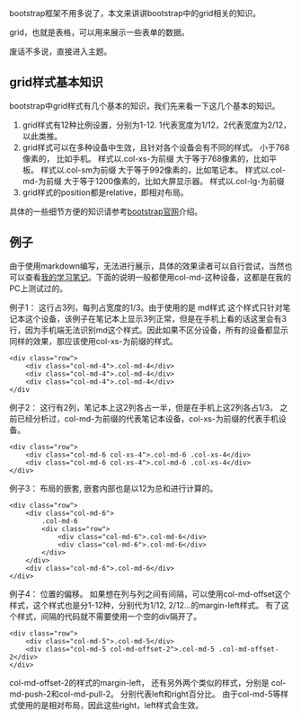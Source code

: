 bootstrap框架不用多说了，本文来讲讲bootstrap中的grid相关的知识。

grid，也就是表格，可以用来展示一些表单的数据。

废话不多说，直接进入主题。 

## grid样式基本知识 ##

bootstrap中grid样式有几个基本的知识，我们先来看一下这几个基本的知识。

1. grid样式有12种比例设置，分别为1-12.  1代表宽度为1/12，2代表宽度为2/12，以此类推。
2. grid样式可以在多种设备中生效，且针对各个设备会有不同的样式。
	小于768像素的， 比如手机。 样式以.col-xs-为前缀
	大于等于768像素的，比如平板。 样式以.col-sm为前缀
    大于等于992像素的，比如笔记本。 样式以.col-md-为前缀
    大于等于1200像素的，比如大屏显示器。 样式以.col-lg-为前缀
3. grid样式的position都是relative，即相对布局。

具体的一些细节方便的知识请参考[bootstrap官网](http://getbootstrap.com/css/#grid-options)介绍。

## 例子 ##

由于使用markdown编写，无法进行展示，具体的效果读者可以自行尝试，当然也可以查看[我的学习笔记](https://github.com/fangjian0423/ReadingNotes/blob/master/bootstrap/grid/grid.html)。下面的说明一般都使用col-md-这种设备，这都是在我的PC上测试过的。

例子1：
这行占3列，每列占宽度的1/3。由于使用的是 md样式 这个样式只针对笔记本这个设备，该例子在笔记本上显示3列正常，但是在手机上看的话这里会有3行，因为手机端无法识别md这个样式。因此如果不区分设备，所有的设备都显示同样的效果，那应该使用col-xs-为前缀的样式。

	<div class="row">
        <div class="col-md-4">.col-md-4</div>
        <div class="col-md-4">.col-md-4</div>
        <div class="col-md-4">.col-md-4</div>
	</div
    
例子2：
这行有2列，笔记本上这2列各占一半，但是在手机上这2列各占1/3。 之前已经分析过，col-md-为前缀的代表笔记本设备，col-xs-为前缀的代表手机设备。
    
    <div class="row">
        <div class="col-md-6 col-xs-4">.col-md-6 .col-xs-4</div>
        <div class="col-md-6 col-xs-4">.col-md-6 .col-xs-4</div>
    </div>
    
例子3：
布局的嵌套, 嵌套内部也是以12为总和进行计算的。

	<div class="row">
        <div class="col-md-6">
            .col-md-6
            <div class="row">
                <div class="col-md-6">.col-md-6</div>
                <div class="col-md-6">.col-md-6</div>
            </div>
        </div>
        <div class="col-md-6">.col-md-6</div>
    </div>

例子4：
位置的偏移。 如果想在列与列之间有间隔，可以使用col-md-offset这个样式，这个样式也是分1-12种，分别代为1/12, 2/12...的margin-left样式。 有了这个样式，间隔的代码就不需要使用一个空的div隔开了。

	<div class="row">
        <div class="col-md-5">.col-md-5</div>
        <div class="col-md-5 col-md-offset-2">.col-md-5 .col-md-offset-2</div>
    </div>
    
col-md-offset-2的样式的margin-left， 还有另外两个类似的样式，分别是 col-md-push-2和col-md-pull-2。 分别代表left和right百分比。 由于col-md-5等样式使用的是相对布局，因此这些right，left样式会生效。














